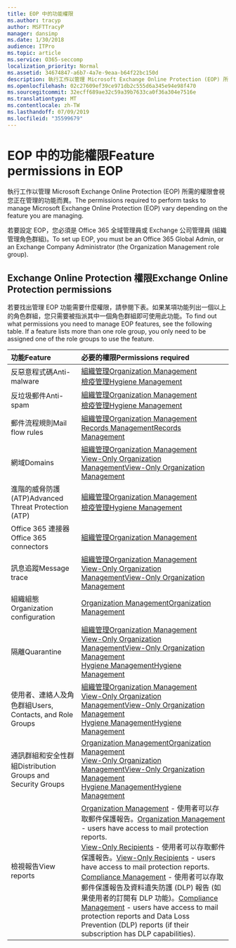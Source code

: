 ```yaml
---
title: EOP 中的功能權限
ms.author: tracyp
author: MSFTTracyP
manager: dansimp
ms.date: 1/30/2018
audience: ITPro
ms.topic: article
ms.service: O365-seccomp
localization_priority: Normal
ms.assetid: 34674847-a6b7-4a7e-9eaa-b64f22bc150d
description: 執行工作以管理 Microsoft Exchange Online Protection (EOP) 所需的權限會視您正在管理的功能而異。
ms.openlocfilehash: 02c27609ef39ce971db2c555d6a345e94e98f470
ms.sourcegitcommit: 32ecff689ae32c59a39b7633ca0f36a304e7516e
ms.translationtype: MT
ms.contentlocale: zh-TW
ms.lasthandoff: 07/09/2019
ms.locfileid: "35599679"
---
```

# <a name="feature-permissions-in-eop"></a><span data-ttu-id="64057-103">EOP 中的功能權限</span><span class="sxs-lookup"><span data-stu-id="64057-103">Feature permissions in EOP</span></span>

<span data-ttu-id="64057-104">執行工作以管理 Microsoft Exchange Online Protection (EOP) 所需的權限會視您正在管理的功能而異。</span><span class="sxs-lookup"><span data-stu-id="64057-104">The permissions required to perform tasks to manage Microsoft Exchange Online Protection (EOP) vary depending on the feature you are managing.</span></span> 
  
<span data-ttu-id="64057-105">若要設定 EOP，您必須是 Office 365 全域管理員或 Exchange 公司管理員 (組織管理角色群組)。</span><span class="sxs-lookup"><span data-stu-id="64057-105">To set up EOP, you must be an Office 365 Global Admin, or an Exchange Company Administrator (the Organization Management role group).</span></span>
  
## <a name="exchange-online-protection-permissions"></a><span data-ttu-id="64057-106">Exchange Online Protection 權限</span><span class="sxs-lookup"><span data-stu-id="64057-106">Exchange Online Protection permissions</span></span>

<span data-ttu-id="64057-p101">若要找出管理 EOP 功能需要什麼權限，請參閱下表。如果某項功能列出一個以上的角色群組，您只需要被指派其中一個角色群組即可使用此功能。</span><span class="sxs-lookup"><span data-stu-id="64057-p101">To find out what permissions you need to manage EOP features, see the following table. If a feature lists more than one role group, you only need to be assigned one of the role groups to use the feature.</span></span>
  
|<span data-ttu-id="64057-109">**功能**</span><span class="sxs-lookup"><span data-stu-id="64057-109">**Feature**</span></span>|<span data-ttu-id="64057-110">**必要的權限**</span><span class="sxs-lookup"><span data-stu-id="64057-110">**Permissions required**</span></span>|
|:-----|:-----|
|<span data-ttu-id="64057-111">反惡意程式碼</span><span class="sxs-lookup"><span data-stu-id="64057-111">Anti-malware</span></span>  <br/> |[<span data-ttu-id="64057-112">組織管理</span><span class="sxs-lookup"><span data-stu-id="64057-112">Organization Management</span></span>](http://technet.microsoft.com/library/0bfd21c1-86ac-4369-86b7-aeba386741c8.aspx) <br/> [<span data-ttu-id="64057-113">檢疫管理</span><span class="sxs-lookup"><span data-stu-id="64057-113">Hygiene Management</span></span>](http://technet.microsoft.com/library/fc0a9ec2-9c3d-42f6-8442-8603fb29d464.aspx) <br/> |
|<span data-ttu-id="64057-114">反垃圾郵件</span><span class="sxs-lookup"><span data-stu-id="64057-114">Anti-spam</span></span>  <br/> |[<span data-ttu-id="64057-115">組織管理</span><span class="sxs-lookup"><span data-stu-id="64057-115">Organization Management</span></span>](http://technet.microsoft.com/library/0bfd21c1-86ac-4369-86b7-aeba386741c8.aspx) <br/> [<span data-ttu-id="64057-116">檢疫管理</span><span class="sxs-lookup"><span data-stu-id="64057-116">Hygiene Management</span></span>](http://technet.microsoft.com/library/fc0a9ec2-9c3d-42f6-8442-8603fb29d464.aspx) <br/> |
|<span data-ttu-id="64057-117">郵件流程規則</span><span class="sxs-lookup"><span data-stu-id="64057-117">Mail flow rules</span></span>  <br/> |[<span data-ttu-id="64057-118">組織管理</span><span class="sxs-lookup"><span data-stu-id="64057-118">Organization Management</span></span>](http://technet.microsoft.com/library/0bfd21c1-86ac-4369-86b7-aeba386741c8.aspx) <br/> [<span data-ttu-id="64057-119">Records Management</span><span class="sxs-lookup"><span data-stu-id="64057-119">Records Management</span></span>](http://technet.microsoft.com/library/0e0c95ce-6109-4591-b86d-c6cfd44d21f5.aspx) <br/> |
|<span data-ttu-id="64057-120">網域</span><span class="sxs-lookup"><span data-stu-id="64057-120">Domains</span></span>  <br/> |[<span data-ttu-id="64057-121">組織管理</span><span class="sxs-lookup"><span data-stu-id="64057-121">Organization Management</span></span>](http://technet.microsoft.com/library/0bfd21c1-86ac-4369-86b7-aeba386741c8.aspx) <br/> [<span data-ttu-id="64057-122">View-Only Organization Management</span><span class="sxs-lookup"><span data-stu-id="64057-122">View-Only Organization Management</span></span>](http://technet.microsoft.com/library/c514c6d0-0157-4c52-9ec6-441d9a30f3df.aspx) <br/> |
|<span data-ttu-id="64057-123">進階的威脅防護 (ATP)</span><span class="sxs-lookup"><span data-stu-id="64057-123">Advanced Threat Protection (ATP)</span></span>  <br/> |[<span data-ttu-id="64057-124">組織管理</span><span class="sxs-lookup"><span data-stu-id="64057-124">Organization Management</span></span>](http://technet.microsoft.com/library/0bfd21c1-86ac-4369-86b7-aeba386741c8.aspx) <br/> [<span data-ttu-id="64057-125">檢疫管理</span><span class="sxs-lookup"><span data-stu-id="64057-125">Hygiene Management</span></span>](http://technet.microsoft.com/library/fc0a9ec2-9c3d-42f6-8442-8603fb29d464.aspx) <br/> |
|<span data-ttu-id="64057-126">Office 365 連接器</span><span class="sxs-lookup"><span data-stu-id="64057-126">Office 365 connectors</span></span>  <br/> |[<span data-ttu-id="64057-127">組織管理</span><span class="sxs-lookup"><span data-stu-id="64057-127">Organization Management</span></span>](http://technet.microsoft.com/library/0bfd21c1-86ac-4369-86b7-aeba386741c8.aspx) <br/> |
|<span data-ttu-id="64057-128">訊息追蹤</span><span class="sxs-lookup"><span data-stu-id="64057-128">Message trace</span></span>  <br/> |[<span data-ttu-id="64057-129">組織管理</span><span class="sxs-lookup"><span data-stu-id="64057-129">Organization Management</span></span>](http://technet.microsoft.com/library/0bfd21c1-86ac-4369-86b7-aeba386741c8.aspx) <br/> [<span data-ttu-id="64057-130">View-Only Organization Management</span><span class="sxs-lookup"><span data-stu-id="64057-130">View-Only Organization Management</span></span>](http://technet.microsoft.com/library/c514c6d0-0157-4c52-9ec6-441d9a30f3df.aspx) <br/> |
|<span data-ttu-id="64057-131">組織組態</span><span class="sxs-lookup"><span data-stu-id="64057-131">Organization configuration</span></span>  <br/> |[<span data-ttu-id="64057-132">Organization Management</span><span class="sxs-lookup"><span data-stu-id="64057-132">Organization Management</span></span>](http://technet.microsoft.com/library/0bfd21c1-86ac-4369-86b7-aeba386741c8.aspx) <br/> |
|<span data-ttu-id="64057-133">隔離</span><span class="sxs-lookup"><span data-stu-id="64057-133">Quarantine</span></span>  <br/> |[<span data-ttu-id="64057-134">組織管理</span><span class="sxs-lookup"><span data-stu-id="64057-134">Organization Management</span></span>](http://technet.microsoft.com/library/0bfd21c1-86ac-4369-86b7-aeba386741c8.aspx) <br/> [<span data-ttu-id="64057-135">View-Only Organization Management</span><span class="sxs-lookup"><span data-stu-id="64057-135">View-Only Organization Management</span></span>](http://technet.microsoft.com/library/c514c6d0-0157-4c52-9ec6-441d9a30f3df.aspx) <br/> [<span data-ttu-id="64057-136">Hygiene Management</span><span class="sxs-lookup"><span data-stu-id="64057-136">Hygiene Management</span></span>](http://technet.microsoft.com/library/fc0a9ec2-9c3d-42f6-8442-8603fb29d464.aspx) <br/> |
|<span data-ttu-id="64057-137">使用者、連絡人及角色群組</span><span class="sxs-lookup"><span data-stu-id="64057-137">Users, Contacts, and Role Groups</span></span>  <br/> |[<span data-ttu-id="64057-138">組織管理</span><span class="sxs-lookup"><span data-stu-id="64057-138">Organization Management</span></span>](http://technet.microsoft.com/library/0bfd21c1-86ac-4369-86b7-aeba386741c8.aspx) <br/> [<span data-ttu-id="64057-139">View-Only Organization Management</span><span class="sxs-lookup"><span data-stu-id="64057-139">View-Only Organization Management</span></span>](http://technet.microsoft.com/library/c514c6d0-0157-4c52-9ec6-441d9a30f3df.aspx) <br/> [<span data-ttu-id="64057-140">Hygiene Management</span><span class="sxs-lookup"><span data-stu-id="64057-140">Hygiene Management</span></span>](http://technet.microsoft.com/library/fc0a9ec2-9c3d-42f6-8442-8603fb29d464.aspx) <br/> |
|<span data-ttu-id="64057-141">通訊群組和安全性群組</span><span class="sxs-lookup"><span data-stu-id="64057-141">Distribution Groups and Security Groups</span></span>  <br/> |[<span data-ttu-id="64057-142">Organization Management</span><span class="sxs-lookup"><span data-stu-id="64057-142">Organization Management</span></span>](http://technet.microsoft.com/library/0bfd21c1-86ac-4369-86b7-aeba386741c8.aspx) <br/> [<span data-ttu-id="64057-143">View-Only Organization Management</span><span class="sxs-lookup"><span data-stu-id="64057-143">View-Only Organization Management</span></span>](http://technet.microsoft.com/library/c514c6d0-0157-4c52-9ec6-441d9a30f3df.aspx) <br/> [<span data-ttu-id="64057-144">Hygiene Management</span><span class="sxs-lookup"><span data-stu-id="64057-144">Hygiene Management</span></span>](http://technet.microsoft.com/library/fc0a9ec2-9c3d-42f6-8442-8603fb29d464.aspx) <br/> |
|<span data-ttu-id="64057-145">檢視報告</span><span class="sxs-lookup"><span data-stu-id="64057-145">View reports</span></span>  <br/> |<span data-ttu-id="64057-146">[Organization Management](http://technet.microsoft.com/library/0bfd21c1-86ac-4369-86b7-aeba386741c8.aspx) - 使用者可以存取郵件保護報告。</span><span class="sxs-lookup"><span data-stu-id="64057-146">[Organization Management](http://technet.microsoft.com/library/0bfd21c1-86ac-4369-86b7-aeba386741c8.aspx) - users have access to mail protection reports.</span></span>  <br/> <span data-ttu-id="64057-147">[View-Only Recipients](http://technet.microsoft.com/library/37e66b92-81d3-412f-b7a9-e1bb8cbeb468.aspx) - 使用者可以存取郵件保護報告。</span><span class="sxs-lookup"><span data-stu-id="64057-147">[View-Only Recipients](http://technet.microsoft.com/library/37e66b92-81d3-412f-b7a9-e1bb8cbeb468.aspx) - users have access to mail protection reports.</span></span>  <br/> <span data-ttu-id="64057-148">[Compliance Management](http://technet.microsoft.com/library/b91b23a4-e9c7-4bd0-9ee3-ec5cb498da15.aspx) - 使用者可以存取郵件保護報告及資料遺失防護 (DLP) 報告 (如果使用者的訂閱有 DLP 功能)。</span><span class="sxs-lookup"><span data-stu-id="64057-148">[Compliance Management](http://technet.microsoft.com/library/b91b23a4-e9c7-4bd0-9ee3-ec5cb498da15.aspx) - users have access to mail protection reports and Data Loss Prevention (DLP) reports (if their subscription has DLP capabilities).</span></span>  <br/> |
   

